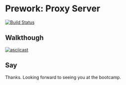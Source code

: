 Prework: Proxy Server
===== 

[![Build Status](https://travis-ci.org/nqd/prework_proxyserver.svg)](https://travis-ci.org/nqd/prework_proxyserver)

## Walkthough

[![asciicast](https://asciinema.org/a/cgpemafskkd396k94jqqnd8dc.png)](https://asciinema.org/a/cgpemafskkd396k94jqqnd8dc)

## Say

Thanks. Looking forward to seeing you at the bootcamp.